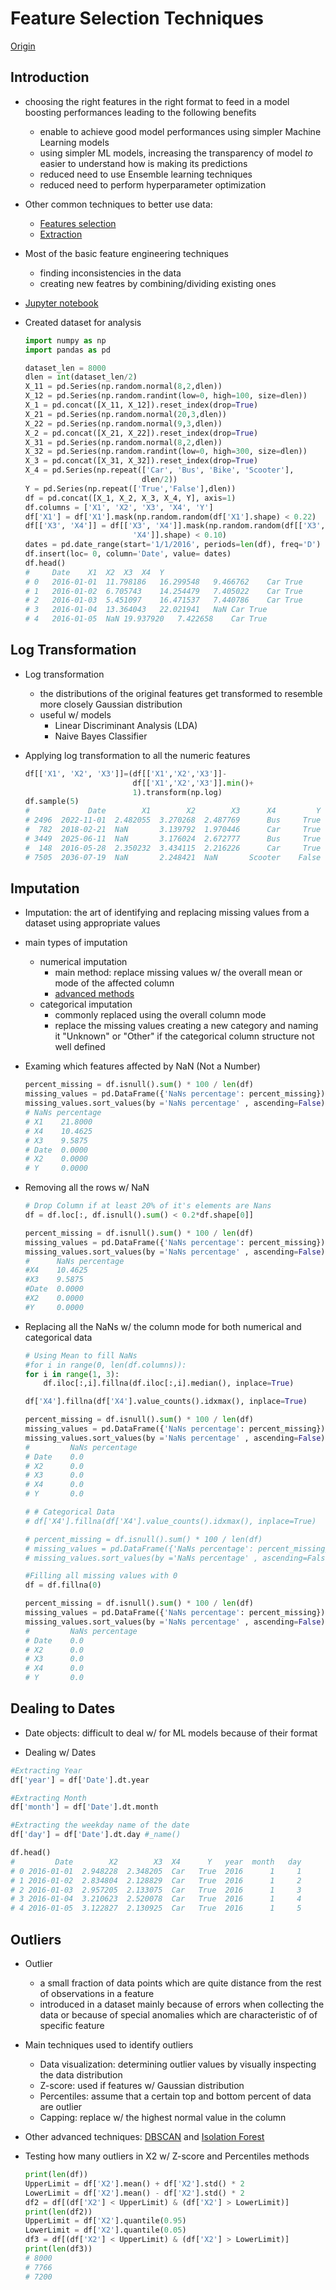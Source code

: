 # Feature Selection Techniques

[Origin](https://pierpaolo28.github.io/blog/blog30/)

## Introduction

+ choosing the right features in the right format to feed in a model boosting performances leading to the following benefits
  + enable to achieve good model performances using simpler Machine Learning models
  + using simpler ML models, increasing the transparency of model $to$ easier to understand how is making its predictions
  + reduced need to use Ensemble learning techniques
  + reduced need to perform hyperparameter optimization

+ Other common techniques to better use data:
  + [Features selection](https://towardsdatascience.com/feature-selection-techniques-1bfab5fe0784)
  + [Extraction](https://towardsdatascience.com/feature-extraction-techniques-d619b56e31be)

+ Most of the basic feature engineering techniques
  + finding inconsistencies in the data
  + creating new featres by combining/dividing existing ones

+ [Jupyter notebook](https://github.com/pierpaolo28/Artificial-Intelligence-Projects/blob/master/Features%20Analysis/FeatureEngineering.ipynb)

+ Created dataset for analysis

  ```python
  import numpy as np
  import pandas as pd 

  dataset_len = 8000
  dlen = int(dataset_len/2)
  X_11 = pd.Series(np.random.normal(8,2,dlen))
  X_12 = pd.Series(np.random.randint(low=0, high=100, size=dlen))
  X_1 = pd.concat([X_11, X_12]).reset_index(drop=True)
  X_21 = pd.Series(np.random.normal(20,3,dlen))
  X_22 = pd.Series(np.random.normal(9,3,dlen))
  X_2 = pd.concat([X_21, X_22]).reset_index(drop=True)
  X_31 = pd.Series(np.random.normal(8,2,dlen))
  X_32 = pd.Series(np.random.randint(low=0, high=300, size=dlen))
  X_3 = pd.concat([X_31, X_32]).reset_index(drop=True)
  X_4 = pd.Series(np.repeat(['Car', 'Bus', 'Bike', 'Scooter'],
                            dlen/2))
  Y = pd.Series(np.repeat(['True','False'],dlen))
  df = pd.concat([X_1, X_2, X_3, X_4, Y], axis=1)
  df.columns = ['X1', 'X2', 'X3', 'X4', 'Y']
  df['X1'] = df['X1'].mask(np.random.random(df['X1'].shape) < 0.22)
  df[['X3', 'X4']] = df[['X3', 'X4']].mask(np.random.random(df[['X3', 
                          'X4']].shape) < 0.10)
  dates = pd.date_range(start='1/1/2016', periods=len(df), freq='D')
  df.insert(loc= 0, column='Date', value= dates)
  df.head()
  #   	Date	X1	X2	X3	X4	Y
  # 0	2016-01-01	11.798186	16.299548	9.466762	Car	True
  # 1	2016-01-02	6.705743	14.254479	7.405022	Car	True
  # 2	2016-01-03	5.451097	16.471537	7.440786	Car	True
  # 3	2016-01-04	13.364043	22.021941	NaN	Car	True
  # 4	2016-01-05	NaN	19.937920	7.422658	Car	True
  ```

## Log Transformation

+ Log transformation
  + the distributions of the original features get transformed to resemble more closely Gaussian distribution
  + useful w/ models
    + Linear Discriminant Analysis (LDA)
    + Naive Bayes Classifier

+ Applying log transformation to all the numeric features

  ```python
  df[['X1', 'X2', 'X3']]=(df[['X1','X2','X3']]-
                          df[['X1','X2','X3']].min()+
                          1).transform(np.log)
  df.sample(5)
  #             Date        X1        X2        X3      X4         Y
  # 2496  2022-11-01  2.482055  3.270268  2.487769      Bus     True
  #  782  2018-02-21  NaN       3.139792  1.970446      Car     True
  # 3449  2025-06-11  NaN       3.176024  2.672777      Bus     True
  #  148  2016-05-28  2.350232  3.434115  2.216226      Car     True
  # 7505  2036-07-19  NaN       2.248421  NaN       Scooter    False
  ```

## Imputation

+ Imputation: the art of identifying and replacing missing values from a dataset using appropriate values

+ main types of imputation
  + numerical imputation
    + main method: replace missing values w/ the overall mean or mode of the affected column
    + [advanced methods](https://towardsdatascience.com/why-using-a-mean-for-missing-data-is-a-bad-idea-alternative-imputation-algorithms-837c731c1008)
  + categorical imputation
    + commonly replaced using the overall column mode
    + replace the missing values creating a new category and naming it "Unknown" or "Other" if the categorical column structure not well defined

+ Examing which features affected by NaN (Not a Number)

  ```python
  percent_missing = df.isnull().sum() * 100 / len(df)
  missing_values = pd.DataFrame({'NaNs percentage': percent_missing})
  missing_values.sort_values(by ='NaNs percentage' , ascending=False)
  # NaNs percentage
  # X1    21.8000
  # X4    10.4625
  # X3    9.5875
  # Date  0.0000
  # X2    0.0000
  # Y     0.0000
  ```

+ Removing all the rows w/ NaN

  ```python
  # Drop Column if at least 20% of it's elements are Nans
  df = df.loc[:, df.isnull().sum() < 0.2*df.shape[0]]

  percent_missing = df.isnull().sum() * 100 / len(df)
  missing_values = pd.DataFrame({'NaNs percentage': percent_missing})
  missing_values.sort_values(by ='NaNs percentage' , ascending=False)
  #      NaNs percentage
  #X4    10.4625
  #X3    9.5875
  #Date  0.0000
  #X2    0.0000
  #Y     0.0000
  ```

+ Replacing all the NaNs w/ the column mode for both numerical and categorical data

  ```python
  # Using Mean to fill NaNs
  #for i in range(0, len(df.columns)):
  for i in range(1, 3):
      df.iloc[:,i].fillna(df.iloc[:,i].median(), inplace=True)

  df['X4'].fillna(df['X4'].value_counts().idxmax(), inplace=True)

  percent_missing = df.isnull().sum() * 100 / len(df)
  missing_values = pd.DataFrame({'NaNs percentage': percent_missing})
  missing_values.sort_values(by ='NaNs percentage' , ascending=False)
  #         NaNs percentage
  # Date    0.0
  # X2      0.0
  # X3      0.0
  # X4      0.0
  # Y       0.0

  # # Categorical Data
  # df['X4'].fillna(df['X4'].value_counts().idxmax(), inplace=True)

  # percent_missing = df.isnull().sum() * 100 / len(df)
  # missing_values = pd.DataFrame({'NaNs percentage': percent_missing})
  # missing_values.sort_values(by ='NaNs percentage' , ascending=False)

  #Filling all missing values with 0
  df = df.fillna(0)

  percent_missing = df.isnull().sum() * 100 / len(df)
  missing_values = pd.DataFrame({'NaNs percentage': percent_missing})
  missing_values.sort_values(by ='NaNs percentage' , ascending=False)
  #         NaNs percentage
  # Date    0.0
  # X2      0.0
  # X3      0.0
  # X4      0.0
  # Y       0.0
  ```

## Dealing to Dates

+ Date objects: difficult to deal w/ for ML models because of their format

+ Dealing w/ Dates

```python
#Extracting Year
df['year'] = df['Date'].dt.year

#Extracting Month
df['month'] = df['Date'].dt.month

#Extracting the weekday name of the date
df['day'] = df['Date'].dt.day #_name()

df.head()
#         Date        X2        X3  X4      Y   year  month   day
# 0 2016-01-01  2.948228  2.348205  Car   True  2016      1     1
# 1 2016-01-02  2.834804  2.128829  Car   True  2016      1     2
# 2 2016-01-03  2.957205  2.133075  Car   True  2016      1     3
# 3 2016-01-04  3.210623  2.520078  Car   True  2016      1     4
# 4 2016-01-05  3.122827  2.130925  Car   True  2016      1     5
```

## Outliers

+ Outlier
  + a small fraction of data points which are quite distance from the rest of observations in a feature
  + introduced in a dataset mainly because of errors when collecting the data or because of special anomalies which are characteristic of of specific feature

+ Main techniques used to identify outliers
  + Data visualization: determining outlier values by visually inspecting the data distribution
  + Z-score: used if features w/ Gaussian distribution
  + Percentiles: assume that a certain top and bottom percent of data are outlier
  + Capping: replace w/ the highest normal value in the column

+ Other advanced techniques: [DBSCAN](https://en.wikipedia.org/wiki/DBSCAN) and [Isolation Forest](https://scikit-learn.org/stable/modules/generated/sklearn.ensemble.IsolationForest.html)

+ Testing how many outliers in X2 w/ Z-score and Percentiles methods

  ```python
  print(len(df))
  UpperLimit = df['X2'].mean() + df['X2'].std() * 2
  LowerLimit = df['X2'].mean() - df['X2'].std() * 2
  df2 = df[(df['X2'] < UpperLimit) & (df['X2'] > LowerLimit)]
  print(len(df2))
  UpperLimit = df['X2'].quantile(0.95)
  LowerLimit = df['X2'].quantile(0.05)
  df3 = df[(df['X2'] < UpperLimit) & (df['X2'] > LowerLimit)]
  print(len(df3))
  # 8000
  # 7766
  # 7200
  ```




